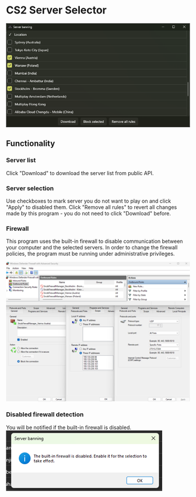 # CS2 Server Selector

![Servers](/Screenshots/Servers.png)

## Functionality
### Server list
Click "Download" to download the server list from public API.

### Server selection
Use checkboxes to mark server you do not want to play on and click "Apply" to disabled them.
Click "Remove all rules" to revert all changes made by this program - you do not need to click "Download" before.

### Firewall
This program uses the built-in firewall to disable communication between your computer and the selected servers.
In order to change the firewall policies, the program must be running under administrative privileges.

![Firewall](/Screenshots/WF.png)

### Disabled firewall detection
You will be notified if the built-in firewall is disabled.
![Disabled](/Screenshots/Disabled.png)
